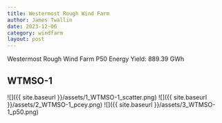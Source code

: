 ```yaml
---
title: Westermost Rough Wind Farm
author: James Twallin
date: 2023-12-06
category: windfarm
layout: post
---
```

Westermost Rough Wind Farm P50 Energy Yield: 889.39 GWh

WTMSO-1
-------------
![]({{ site.baseurl }}/assets/1_WTMSO-1_scatter.png)
![]({{ site.baseurl }}/assets/2_WTMSO-1_pcey.png)
![]({{ site.baseurl }}/assets/3_WTMSO-1_p50.png)

